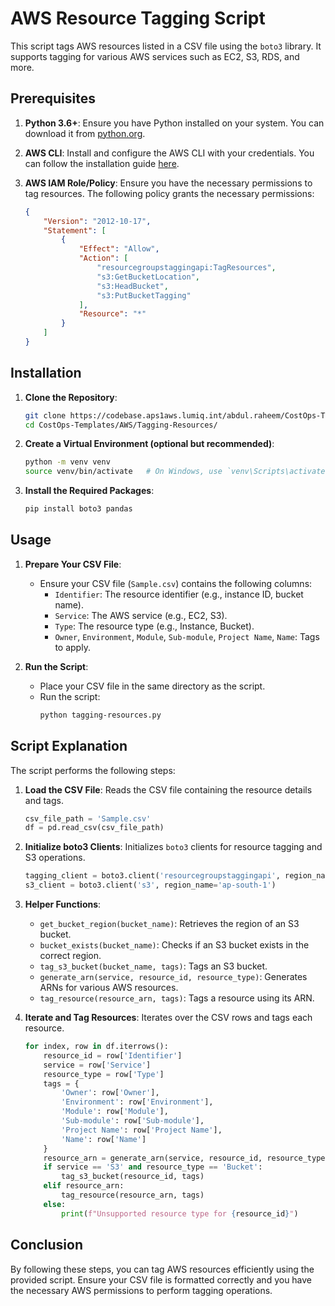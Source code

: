 # AWS Resource Tagging Script

This script tags AWS resources listed in a CSV file using the `boto3` library. It supports tagging for various AWS services such as EC2, S3, RDS, and more.

## Prerequisites

1. **Python 3.6+**: Ensure you have Python installed on your system. You can download it from [python.org](https://www.python.org/downloads/).

2. **AWS CLI**: Install and configure the AWS CLI with your credentials. You can follow the installation guide [here](https://docs.aws.amazon.com/cli/latest/userguide/install-cliv2.html).

3. **AWS IAM Role/Policy**: Ensure you have the necessary permissions to tag resources. The following policy grants the necessary permissions:
    ```json
    {
        "Version": "2012-10-17",
        "Statement": [
            {
                "Effect": "Allow",
                "Action": [
                    "resourcegroupstaggingapi:TagResources",
                    "s3:GetBucketLocation",
                    "s3:HeadBucket",
                    "s3:PutBucketTagging"
                ],
                "Resource": "*"
            }
        ]
    }
    ```

## Installation

1. **Clone the Repository**:
    ```bash
    git clone https://codebase.aps1aws.lumiq.int/abdul.raheem/CostOps-Templates.git
    cd CostOps-Templates/AWS/Tagging-Resources/
    ```

2. **Create a Virtual Environment (optional but recommended)**:
    ```bash
    python -m venv venv
    source venv/bin/activate   # On Windows, use `venv\Scripts\activate`
    ```

3. **Install the Required Packages**:
    ```bash
    pip install boto3 pandas
    ```

## Usage

1. **Prepare Your CSV File**:
    - Ensure your CSV file (`Sample.csv`) contains the following columns:
        - `Identifier`: The resource identifier (e.g., instance ID, bucket name).
        - `Service`: The AWS service (e.g., EC2, S3).
        - `Type`: The resource type (e.g., Instance, Bucket).
        - `Owner`, `Environment`, `Module`, `Sub-module`, `Project Name`, `Name`: Tags to apply.

2. **Run the Script**:
    - Place your CSV file in the same directory as the script.
    - Run the script:
        ```bash
        python tagging-resources.py
        ```

## Script Explanation

The script performs the following steps:

1. **Load the CSV File**: Reads the CSV file containing the resource details and tags.
    ```python
    csv_file_path = 'Sample.csv'
    df = pd.read_csv(csv_file_path)
    ```

2. **Initialize boto3 Clients**: Initializes `boto3` clients for resource tagging and S3 operations.
    ```python
    tagging_client = boto3.client('resourcegroupstaggingapi', region_name='ap-south-1')
    s3_client = boto3.client('s3', region_name='ap-south-1')
    ```

3. **Helper Functions**:
    - `get_bucket_region(bucket_name)`: Retrieves the region of an S3 bucket.
    - `bucket_exists(bucket_name)`: Checks if an S3 bucket exists in the correct region.
    - `tag_s3_bucket(bucket_name, tags)`: Tags an S3 bucket.
    - `generate_arn(service, resource_id, resource_type)`: Generates ARNs for various AWS resources.
    - `tag_resource(resource_arn, tags)`: Tags a resource using its ARN.

4. **Iterate and Tag Resources**: Iterates over the CSV rows and tags each resource.
    ```python
    for index, row in df.iterrows():
        resource_id = row['Identifier']
        service = row['Service']
        resource_type = row['Type']
        tags = {
            'Owner': row['Owner'],
            'Environment': row['Environment'],
            'Module': row['Module'],
            'Sub-module': row['Sub-module'],
            'Project Name': row['Project Name'],
            'Name': row['Name']
        }
        resource_arn = generate_arn(service, resource_id, resource_type)
        if service == 'S3' and resource_type == 'Bucket':
            tag_s3_bucket(resource_id, tags)
        elif resource_arn:
            tag_resource(resource_arn, tags)
        else:
            print(f"Unsupported resource type for {resource_id}")
    ```

## Conclusion

By following these steps, you can tag AWS resources efficiently using the provided script. Ensure your CSV file is formatted correctly and you have the necessary AWS permissions to perform tagging operations.

